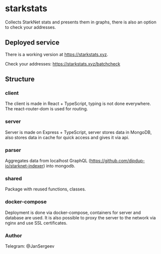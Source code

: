 # starkstats

Collects StarkNet stats and presents them in graphs, there is also an option to check your addresses.

## Deployed service

There is a working version at https://starkstats.xyz.

Check your addresses: https://starkstats.xyz/batchcheck

## Structure

### client

The client is made in React + TypeScript, typing is not done everywhere. The react-router-dom is used for routing.

### server

Server is made on Express + TypeScript, server stores data in MongoDB, also stores data in cache for quick access and gives it via api.

### parser

Aggregates data from localhost GraphQL (https://github.com/dipdup-io/starknet-indexer) into mongodb.

### shared

Package with reused functions, classes.

### docker-compose

Deployment is done via docker-compose, containers for server and database are used. It is also possible to proxy the server to the network via nginx and use SSL certificates.

### Author

Telegram: @JanSergeev
